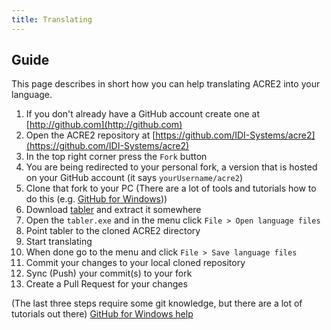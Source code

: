 ```yaml
---
title: Translating
---
```


## Guide

This page describes in short how you can help translating ACRE2 into your language.

1. If you don't already have a GitHub account create one at [http://github.com](http://github.com)
2. Open the ACRE2 repository at [https://github.com/IDI-Systems/acre2](https://github.com/IDI-Systems/acre2)
3. In the top right corner press the `Fork` button
4. You are being redirected to your personal fork, a version that is hosted on your GitHub account (it says `yourUsername/acre2`)
5. Clone that fork to your PC (There are a lot of tools and tutorials how to do this (e.g. [GitHub for Windows](https://windows.github.com)))
6. Download [tabler](https://github.com/bux578/tabler/releases) and extract it somewhere
7. Open the `tabler.exe` and in the menu click `File > Open language files`
8. Point tabler to the cloned ACRE2 directory
9. Start translating
10. When done go to the menu and click `File > Save language files`
11. Commit your changes to your local cloned repository
12. Sync (Push) your commit(s) to your fork
13. Create a Pull Request for your changes

(The last three steps require some git knowledge, but there are a lot of tutorials out there)
[GitHub for Windows help](https://windows.github.com/help.html)

